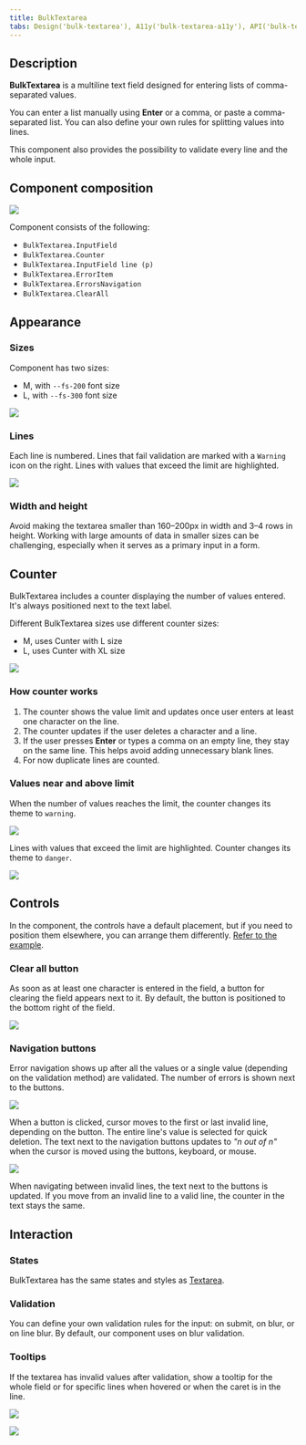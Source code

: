 ```yaml
---
title: BulkTextarea
tabs: Design('bulk-textarea'), A11y('bulk-textarea-a11y'), API('bulk-textarea-api'), Example('bulk-textarea-code'), Changelog('bulk-textarea-changelog')
---
```


## Description

**BulkTextarea** is a multiline text field designed for entering lists of comma-separated values.

You can enter a list manually using **Enter** or a comma, or paste a comma-separated list. You can also define your own rules for splitting values into lines.

This component also provides the possibility to validate every line and the whole input.

## Component composition

![](static/bulktextarea-composition.png)

Component consists of the following:

- `BulkTextarea.InputField`
- `BulkTextarea.Counter`
- `BulkTextarea.InputField line (p)`
- `BulkTextarea.ErrorItem`
- `BulkTextarea.ErrorsNavigation`
- `BulkTextarea.ClearAll`

## Appearance

### Sizes

Component has two sizes:

- M, with `--fs-200` font size
- L, with `--fs-300` font size

![](static/bulk-sizes.png)

### Lines

Each line is numbered. Lines that fail validation are marked with a `Warning` icon on the right. Lines with values that exceed the limit are highlighted.

![](static/bulktextarea-lines.png)

### Width and height

Avoid making the textarea smaller than 160–200px in width and 3–4 rows in height. Working with large amounts of data in smaller sizes can be challenging, especially when it serves as a primary input in a form.

## Counter

BulkTextarea includes a counter displaying the number of values entered. It's always positioned next to the text label.

Different BulkTextarea sizes use different counter sizes:

- M, uses Cunter with L size
- L, uses Cunter with XL size 

![](static/bulk-sizes.png)

### How counter works

1. The counter shows the value limit and updates once user enters at least one character on the line.
2. The counter updates if the user deletes a character and a line.
3. If the user presses **Enter** or types a comma on an empty line, they stay on the same line. This helps avoid adding unnecessary blank lines.
4. For now duplicate lines are counted.

### Values near and above limit

When the number of values reaches the limit, the counter changes its theme to `warning`.

![](static/values-limit.png)

Lines with values that exceed the limit are highlighted. Counter changes its theme to `danger`.

![](static/values-off-limit.png)

## Controls

In the component, the controls have a default placement, but if you need to position them elsewhere, you can arrange them differently. [Refer to the example](/components/bulk-textarea/bulk-textarea-code#expanded-bulktextarea).

### Clear all button

As soon as at least one character is entered in the field, a button for clearing the field appears next to it. By default, the button is positioned to the bottom right of the field.

![](static/bulktextarea-clear-button.png)

### Navigation buttons

Error navigation shows up after all the values or a single value (depending on the validation method) are validated. The number of errors is shown next to the buttons.

![](static/bulktextarea-error-navigation.png)

When a button is clicked, cursor moves to the first or last invalid line, depending on the button. The entire line's value is selected for quick deletion. The text next to the navigation buttons updates to _"n out of n"_ when the cursor is moved using the buttons, keyboard, or mouse.

![](static/bulktextarea-error-navigation-1.png)

When navigating between invalid lines, the text next to the buttons is updated. If you move from an invalid line to a valid line, the counter in the text stays the same.

<!-- Hiding this section since for now component doesn't have it.
 ### Resize control

You can enable the resize control for the textarea, allowing users to adjust its size. They can stretch it horizontally, vertically, or both ways.

When the textarea cannot be stretched further, a scrollbar will appear after a certain number of lines. We recommend adding scrollbars when the textarea has at least 5 lines.

::: tip
Avoid making the textarea smaller than 160–200px in width and 3–4 rows in height. Working with large amounts of data in smaller sizes can be challenging, especially when it serves as a primary input in a form.
::: -->

## Interaction

### States

BulkTextarea has the same states and styles as [Textarea](/components/textarea/textarea#interaction).

### Validation

You can define your own validation rules for the input: on submit, on blur, or on line blur. By default, our component uses on blur validation.

### Tooltips

If the textarea has invalid values after validation, show a tooltip for the whole field or for specific lines when hovered or when the caret is in the line.

![](static/bulktextarea-tooltip.png)

![](static/bulktextarea-tooltip-line.png)
